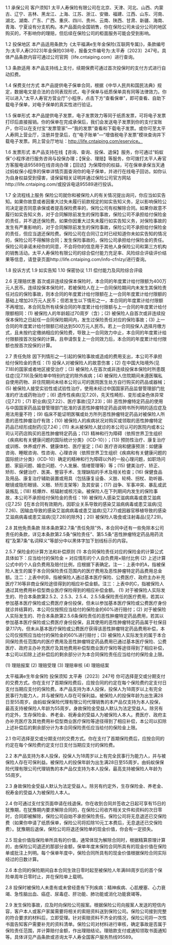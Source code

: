1.1 承保公司 客户须知1 太平人寿保险有限公司在北京、天津、河北、山西、内蒙古、辽宁、吉林、黑龙江、上海、江苏、浙江、安徽、福建、江西、山东、河南、湖北、湖南、广东、广西、重庆、四川、贵州、云南、陕西、甘肃、新疆、海南、青海、宁夏设有分支机构。本产品面向全国销售，你在保险公司未设分公司的地区购买的，不影响你的理赔，但后续在保险公司的柜面服务可能会受到影响。

1.2 投保地区 本产品适用条款为《太平福满e生年金保险(互联网专属)》，条款编号为:太平人寿[2023]年金保险038号，报备文件编号为:太平寿〔2023〕247号。具体产品条款内容可通过公司官网（life.cntaiping.com）进行查询。

1.3 条款适用 本产品支持线上支付，续期保费可通过首次投保时的支付方式进行自动扣费。

1.4 保费支付方式 本产品提供电子保单合同，根据《中华人民共和国民法典》规定，数据电文是合法的合同表现形式，电子保单与纸质保单具有同等法律效力。你可以进入“太平人寿官方营业厅”小程序，点击下方“查看保单”，即可查看、自助下载电子保单，对电子保单的真实性进行验证。

1.5 保单形式 本产品提供电子发票，电子发票效力等同于纸质发票，可将电子发票打印后直接报销。你的保单在完成承保后，我们会发送电子发票到你的支付宝账户，你可以在支付宝“发票管家”—“我的发票”查看和下载电子发票。或你可至太平人寿网上营业厅，注册并登录后，在“电子账单”—“增值税电子发票”模块查询并下载电子发票。网上营业厅地址：http://life.cntaiping.com/eservice。

1.6 发票形式 本产品支持在线【咨询、查询、投保、退保】服务，你可通过“蚂蚁保”小程序进行服务咨询与投保办理；【保全、理赔】等服务，你可拨打太平人寿官方客服电话95589在线咨询办理；【回访】为保障你的权益，可在保单承保当天通过蚂蚁保小程序的保单详情页面查询你的电子保单，并进行在线电子回访。如你认为自身权益受到侵害，请保留相关证明并通过保险公司官方网站http://life.cntaiping.com/或投诉电话95589进行投诉。

1.7 全流程线上服务 保险公司就你和被保险人的有关情况提出询问，你应当如实告知。如果你故意或者因重大过失未履行前款规定的如实告知义务，足以影响保险公司决定是否同意承保或者提高保险费率的，保险公司有权解除合同。如果你故意不履行如实告知义务，对于合同解除前发生的保险事故，保险公司不承担给付保险金的责任，并不退还保险费。如果你因重大过失未履行如实告知义务，对保险事故的发生有严重影响的，对于合同解除前发生的保险事故，保险公司不承担给付保险金的责任，但应当退还保险费。保险公司在合同订立时已经知道你未如实告知的情况的，保险公司不得解除合同；发生保险事故的，保险公司承担给付保险金的责任。保险公司承诺未经你的同意，不会将你的信息用于其他人身保险公司和第三方机构的销售活动。太平人寿保险有限公司的综合偿付能力充足率、风险综合评级评价结果等信息，请登录页面http://life.cntaiping.com/info-cfnlzy/进行查询。

1.8 投诉方式 1.9 如实告知 1.10 保密协议 1.11 偿付能力及风险综合评级

2.6 无理赔优惠 首次或非连续投保本保险时，本合同的年度累计给付限额为400万元人民币。连续投保本保险时，若被保险人在上一合同保险期间内未发生其保险责任对应的保险事故，则本合同的年度累计给付限额在上一合同年度累计给付限额的基础上增加20万元人民币；但若发生以下情形之一，本合同的年度累计给付限额不再增加，本合同及所有续保合同的年度累计给付限额与上一合同的年度累计给付限额相同：(1) 被保险人的年龄超过70周岁（含）；(2) 被保险人自首次或非连续投保本保险之日起任一合同保险期间内，发生过保险责任对应的保险事故；(3) 上一合同的年度累计给付限额已经达到500万元人民币。若上一合同投保人选择月缴方式，且未按约定缴纳相应的保险费，导致上一合同效力中止，本合同的年度累计给付限额按首次投保的计算。且申请恢复上一合同效力后，本合同的年度累计给付限额也按首次投保的计算。

2.7 责任免除 因下列情形之一引起的保险事故或造成的费用支出，本公司不承担给付保险金的责任：(1) 投保人对被保险人的故意伤害；(2) 在中国大陆境外(见7.18)的国家或者地区接受治疗；(3) 被保险人在首次或非连续投保本保险时所患既往症(见7.19)及保险单中特别约定的除外疾病；(4) 被保险人住院期间未遵医嘱私自使用药物、非住院期间未经本公司认可的医院医生处方自行购买的药品或器械；(5) 被保险人接受实验性或试验性治疗，使用未经过中国国家药品监督管理部门批准的疗法或药物治疗；(6) 遗传性疾病(见7.20)，先天性畸形、变形或染色体异常(见7.21)；(7) 职业病(见7.22）、医疗事故(见7.23)；(8) 恶性肿瘤特定药品的使用与中国国家药品监督管理部门批准的该恶性肿瘤特定药品说明书所列明的适应症及用法用量不符；(9) 临床不能证明医嘱或处方所列恶性肿瘤特定药品对被保险人所患的恶性肿瘤治疗有效；(10) 被保险人的疾病状况对购买或领取的恶性肿瘤特定药品已经形成耐药(见7.24)；(11) 未从被保险人就诊的本公司认可的医院内或本公司认可药店购买的恶性肿瘤特定药品；(12) 精神和行为障碍（依照世界卫生组织《疾病和有关健康问题的国际统计分类》（ICD-10））；(13) 预防性治疗、康复治疗或训练、休养或疗养、健康体检、医疗鉴定；(14) 医疗咨询和健康预测：如健康咨询、睡眠咨询、性咨询、心理咨询（依照世界卫生组织《疾病和有关健康问题的国际统计分类》（ICD-10）确定的精神和行为障碍以外的一般心理问题，如职场问题、家庭问题、婚恋问题、个人发展、情绪管理等）等；(15) 健美治疗、矫正、矫形、保健治疗、医美、整容手术、生理缺陷的手术及相关检查；(16) 保健食品及用品、康复治疗辅助装置或用具（包括康复设备、义肢、轮椅、拐杖、助听器、眼镜或隐形眼镜、义眼、矫形支架等）及其安装；(17) 战争、军事冲突、暴乱或武装叛乱；(18) 核爆炸、核辐射或核污染。被保险人在下列期间内发生的保险事故，本公司不承担给付保险金的责任：19) 被保险人感染艾滋病病毒或患艾滋病(见7.25)【在本合同有效期内，因职业关系导致的感染艾滋病病毒或患艾滋病(见7.26)、因输血导致的感染艾滋病病毒或患艾滋病(见7.27)或因器官移植导致的感染艾滋病病毒或患艾滋病(见7.28)的除外】；20) 被保险人吸食或注射毒品(见7.29)。

2.8 其他免责条款 除本条款第2.7条“责任免除”外，本合同中还有一些免除本公司责任的条款，详见本条款第2.5条“保险责任”、第5.5条“恶性肿瘤特定药品用药流程”及第7条“名词释义”等部分中以黑体字加下划线标示的内容。

2.5.7 保险金的计算方法和补偿原则 (1) 本合同保险责任对应的保险金的计算公式具体如下：应当给付的保险金 = 对应情形的个人自负费用×赔付比例 (2) 上述计算公式中的个人自负费用及赔付比例，应根据下表确定。注一：上表中的A，指被保险人发生的属于本合同保险责任范围内的医疗费用及恶性肿瘤特定药品费用总金额。注二：上表中的B，指被保险人通过基本医疗保险、公费医疗、政府主办补充医疗7.16等非商业保险途径得到的相应补偿金额。注三：上表中的C，指被保险人通过其他费用补偿型商业医疗保险得到的相应补偿金额。 (1) 对于被保险人实际发生的、符合本条款第2.5.2、2.5.3、2.5.4、2.5.5条保险责任的医疗费用，若其以参加基本医疗保险或公费医疗身份投保，但未以参加基本医疗保险或公费医疗身份就诊并结算的，本公司仅按照应当给付的保险金的60%进行赔付；(2) 对于被保险人实际发生的、符合本条款第2.5.6条保险责任的恶性肿瘤特定药品费用，若其以参加基本医疗保险或公费医疗身份投保，且其使用的恶性肿瘤特定药品属于社保目录7.17内，但未从基本医疗保险或公费医疗获得该恶性肿瘤特定药品费用补偿，本公司仅按照应当给付的保险金的60%进行赔付；(3) 被保险人实际发生的属于本合同保险责任范围内的医疗费用及恶性肿瘤特定药品费用已通过基本医疗保险、公费医疗、政府主办补充医疗及其他费用补偿型商业医疗保险等途径得到了相应补偿，本公司以扣除上述补偿后的剩余部分计为本合同保险责任应当给付的保险金上限。

(1) 理赔报案 (2) 理赔受理 (3) 理赔审核 (4) 理赔结案

太平福满e生年金保险 投保须知 太平寿〔2023〕247号 你可选择趸交或分期支付的交费方式。你在支付了首期保险费后，应按合同的约定在每个保险费约定支付日支付当期应支付的保险费。本产品支持为本人投保，投保人为18周岁以上有完全民事行为能力人，并与被保险人存在可保利益。被保险人的投保年龄为出生满28日至55周岁。由蚂蚁保保险代理有限公司代理销售的本产品仅支持为本人投保，最高支持被保险人年龄为55周岁。身故保险金受益人默认为法定受益人。除另有约定外，生存保险金、养老金、祝寿金的受益人为被保险人本人。费医疗、政府主办补充医疗及其他费用补偿型商业医疗保险等途径得到了相应补偿，本公司以扣除上述补偿后的剩余部分计为本合同保险责任应当给付的保险金上限。

2.1 你可选择趸交或分期支付的交费方式。你在支付了首期保险费后，应按合同的约定在每个保险费约定支付日支付当期应支付的保险费。

2.2 本产品支持为本人投保，投保人为18周岁以上有完全民事行为能力人，并与被保险人存在可保利益。被保险人的投保年龄为出生满28日至55周岁。由蚂蚁保保险代理有限公司代理销售的本产品仅支持为本人投保，最高支持被保险人年龄为55周岁。

2.3 身故保险金受益人默认为法定受益人。除另有约定外，生存保险金、养老金、祝寿金的受益人为被保险人本人。

2.4 你可通过支付宝页面申请在线退保。你在收到合同并签收之日起可享有15日的犹豫期，在犹豫期内要求解除合同的，在保险公司收齐相关文件和资料的次日零时，合同即被解除，保险公司自始不承担保险责任。保险公司将无息退还已交保险费（如果你申请了纸质保单，保险公司将扣除10元工本费后，无息退还已交保险费）。犹豫期后退保，保险公司将退还保险单的现金价值，你会有一定损失。

2.5 现金价值指保险单所具有的价值，通常体现为解除合同时，根据精算原理计算的，由保险公司退还的那部分金额，保单年度末保险合同所具有的现金价值在保险单或批注上列明。每个保单年度中，保险合同所具有的现金价值根据保险合同实际经过的日数计算。

2.6 本合同的保险期间自本合同生效日零时起至被保险人年满88周岁后的首个保险单周年日零时止，并在保险单上载明。

2.8 投保时被保险人未患有或未曾经患有下列疾病：精神疾病、心肌梗塞、心力衰竭、急性脑出血、癌症、尿毒症、肝功能、肺功能或消化功能衰竭等。

2.9 发生保险事故，应及时向保险公司报案。根据保险公司向报案人发送的短信内容，客户本人或客户家属需要将相关的索赔资料送到保险公司。保险公司接到完整的符合要求的材料后，立即受理。针对索赔资料不齐全的情况，保险公司将一次性书面告知客户需要补充的资料清单。保险公司对材料进行审核，确定事故是否属于保险责任范围，并计算赔付金额，作出理赔结论。理赔款支付或通知领取书面通知等。具体详见产品条款或咨询太平人寿全国客户服务热线95589。